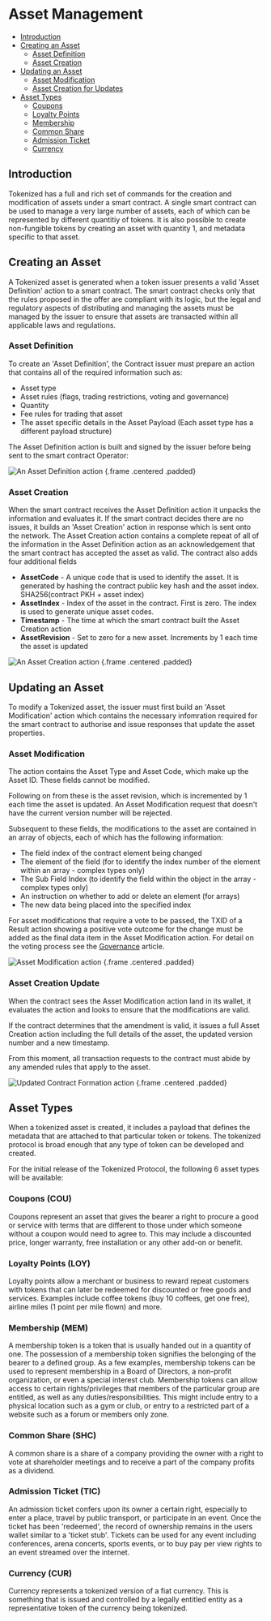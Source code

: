 # Asset Management

- [Introduction](#introduction)
- [Creating an Asset](#asset-create)
	- [Asset Definition](#asset-definition)
	- [Asset Creation](#asset-creation)
- [Updating an Asset](#asset-update)
	- [Asset Modification](#asset-modification)
	- [Asset Creation for Updates](#asset-creation-update)
- [Asset Types](#asset-types)
	- [Coupons](#coupons)
	- [Loyalty Points](#loyalty-points)
	- [Membership](#membership)
	- [Common Share](#common-share)
	- [Admission Ticket](#admission-ticket)
	- [Currency](#currency)

<a name="introduction"></a>
## Introduction
Tokenized has a full and rich set of commands for the creation and modification of assets under a smart contract. A single smart contract can be used to manage a very large number of assets, each of which can be represented by different quantitiy of tokens. It is also possible to create non-fungible tokens by creating an asset with quantity 1, and metadata specific to that asset.

<a name="asset-create"></a>
## Creating an Asset

A Tokenized asset is generated when a token issuer presents a valid 'Asset Definition' action to a smart contract. The smart contract checks only that the rules proposed in the offer are compliant with its logic, but the legal and regulatory aspects of distributing and managing the assets must be managed by the issuer to ensure that assets are transacted within all applicable laws and regulations.

<a name="asset-definition"></a>
### Asset Definition

To create an 'Asset Definition', the Contract issuer must prepare an action that contains all of the required information such as:

- Asset type
- Asset rules (flags, trading restrictions, voting and governance)
- Quantity
- Fee rules for trading that asset
- The asset specific details in the Asset Payload (Each asset type has a different payload structure)

The Asset Definition action is built and signed by the issuer before being sent to the smart contract Operator:

![An Asset Definition action](https://raw.githubusercontent.com/tokenized/docs/master/images/asset-definition-action.svg?sanitize=true "An Asset Definition action") {.frame .centered .padded}

<a name="asset-creation"></a>
### Asset Creation

When the smart contract receives the Asset Definition action it unpacks the information and evaluates it. If the smart contract decides there are no issues, it builds an 'Asset Creation' action in response which is sent onto the network. The Asset Creation action contains a complete repeat of all of the information in the Asset Definition action as an acknowledgement that the smart contract has accepted the asset as valid.
The contract also adds four additional fields

- **AssetCode** - A unique code that is used to identify the asset. It is generated by hashing the contract public key hash and the asset index. SHA256(contract PKH + asset index)
- **AssetIndex** - Index of the asset in the contract. First is zero. The index is used to generate unique asset codes.
- **Timestamp** - The time at which the smart contract built the Asset Creation action
- **AssetRevision** - Set to zero for a new asset. Increments by 1 each time the asset is updated

![An Asset Creation action](https://raw.githubusercontent.com/tokenized/docs/master/images/asset-creation-action.svg?sanitize=true "An Asset Creation action") {.frame .centered .padded}

<a name="asset-update"></a>
## Updating an Asset

To modify a Tokenized asset, the issuer must first build an 'Asset Modification' action which contains the necessary infomration required for the smart contract to authorise and issue responses that update the asset properties.

<a name="asset-modification"></a>
### Asset Modification

The action contains the Asset Type and Asset Code, which make up the Asset ID. These fields cannot be modified.

Following on from these is the asset revision, which is incremented by 1 each time the asset is updated. An Asset Modification request that doesn't have the current version number will be rejected.

Subsequent to these fields, the modifications to the asset are contained in an array of objects, each of which has the following information:

- The field index of the contract element being changed
- The element of the field (for to identify the index number of the element within an array - complex types only)
- The Sub Field Index (to identify the field within the object in the array - complex types only)
- An instruction on whether to add or delete an element (for arrays)
- The new data being placed into the specified index

For asset modifications that require a vote to be passed, the TXID of a Result action showing a positive vote outcome for the change must be added as the final data item in the Asset Modification action. For detail on the voting process see the [Governance](governance) article.

![Asset Modification action](https://raw.githubusercontent.com/tokenized/docs/master/images/asset-modification-action.svg?sanitize=true "Asset Modification action") {.frame .centered .padded}

<a name="asset-creation-update"></a>
### Asset Creation Update

When the contract sees the Asset Modification action land in its wallet, it evaluates the action and looks to ensure that the modifications are valid.

If the contract determines that the amendment is valid, it issues a full Asset Creation action including the full details of the asset, the updated version number and a new timestamp.

From this moment, all transaction requests to the contract must abide by any amended rules that apply to the asset.

![Updated Contract Formation action](https://raw.githubusercontent.com/tokenized/docs/master/images/asset-creation-action-amendment.svg?sanitize=true "Updated Contract Formation action") {.frame .centered .padded}

<a name="asset-types"></a>
## Asset Types

When a tokenized asset is created, it includes a payload that defines the metadata that are attached to that particular token or tokens. The tokenized protocol is broad enough that any type of token can be developed and created.

For the initial release of the Tokenized Protocol, the following 6 asset types will be available:

<a name="coupons"></a>
### Coupons (COU)

Coupons represent an asset that gives the bearer a right to procure a good or service with terms that are different to those under which someone without a coupon would need to agree to. This may include a discounted price, longer warranty, free installation or any other add-on or benefit.

<a name="loyalty-points"></a>
### Loyalty Points (LOY)

Loyalty points allow a merchant or business to reward repeat customers with tokens that can later be redeemed for discounted or free goods and services. Examples include coffee tokens (buy 10 coffees, get one free), airline miles (1 point per mile flown) and more.

<a name="membership"></a>
### Membership (MEM)

A membership token is a token that is usually handed out in a quantity of one.  The possession of a membership token signifies the belonging of the bearer to a defined group.  As a few examples, membership tokens can be used to represent membership in a Board of Directors, a non-profit organization, or even a special interest club.  Membership tokens can allow access to certain rights/privileges that members of the particular group are entitled, as well as any duties/responsibilities. This might include entry to a physical location such as a gym or club, or entry to a restricted part of a website such as a forum or members only zone.

<a name="common-share"></a>
### Common Share (SHC)

A common share is a share of a company providing the owner with a right to vote at shareholder meetings and to receive a part of the company profits as a dividend.

<a name="admission-ticket"></a>
### Admission Ticket (TIC)

An admission ticket confers upon its owner a certain right, especially to enter a place, travel by public transport, or participate in an event. Once the ticket has been 'redeemed', the record of ownership remains in the users wallet similar to a 'ticket stub'. Tickets can be used for any event including conferences, arena concerts, sports events, or to buy pay per view rights to an event streamed over the internet.

<a name="currency"></a>
### Currency (CUR)

Currency represents a tokenized version of a fiat currency. This is something that is issued and controlled by a legally entitled entity as a representative token of the currency being tokenized.
